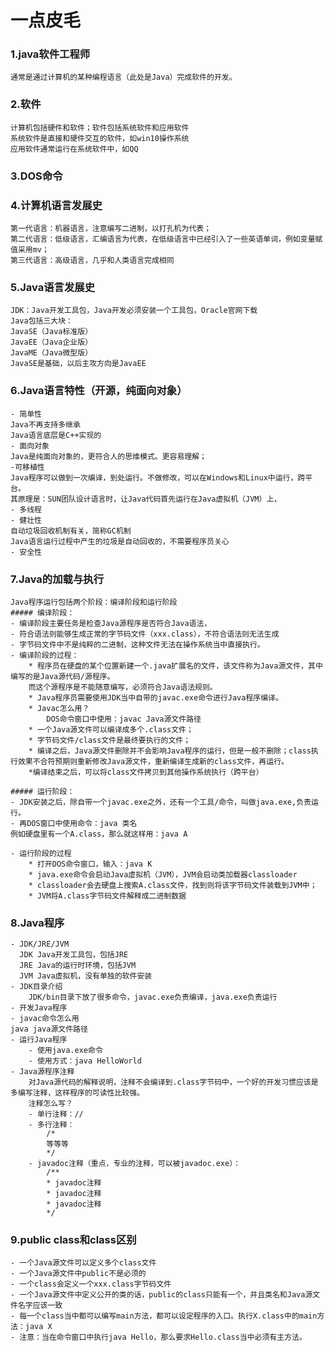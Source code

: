 # 一点皮毛

### **1.java软件工程师**
    通常是通过计算机的某种编程语言（此处是Java）完成软件的开发。
### **2.软件**
    计算机包括硬件和软件；软件包括系统软件和应用软件
    系统软件是直接和硬件交互的软件，如win10操作系统
    应用软件通常运行在系统软件中，如QQ
### **3.DOS命令**
### **4.计算机语言发展史**
    第一代语言：机器语言，注意编写二进制，以打孔机为代表；
    第二代语言：低级语言，汇编语言为代表，在低级语言中已经引入了一些英语单词，例如变量赋值采用mv；
    第三代语言：高级语言，几乎和人类语言完成相同
### **5.Java语言发展史**
    JDK：Java开发工具包，Java开发必须安装一个工具包，Oracle官网下载
    Java包括三大块：
    JavaSE（Java标准版）
    JavaEE（Java企业版）
    JavaME（Java微型版）
    JavaSE是基础，以后主攻方向是JavaEE
### **6.Java语言特性（开源，纯面向对象）**
    - 简单性
    Java不再支持多继承
    Java语言底层是C++实现的
    - 面向对象
    Java是纯面向对象的，更符合人的思维模式。更容易理解；
    -可移植性
    Java程序可以做到一次编译，到处运行。不做修改，可以在Windows和Linux中运行，跨平台。
    其原理是：SUN团队设计语言时，让Java代码首先运行在Java虚拟机（JVM）上，
    - 多线程
    - 健壮性
    自动垃圾回收机制有关，简称GC机制
    Java语言运行过程中产生的垃圾是自动回收的，不需要程序员关心
    - 安全性
### **7.Java的加载与执行**
    Java程序运行包括两个阶段：编译阶段和运行阶段
    ##### 编译阶段：
    - 编译阶段主要任务是检查Java源程序是否符合Java语法，
    - 符合语法则能够生成正常的字节码文件（xxx.class），不符合语法则无法生成
    - 字节码文件中不是纯粹的二进制，这种文件无法在操作系统当中直接执行。
    - 编译阶段的过程：
        * 程序员在硬盘的某个位置新建一个.java扩展名的文件，该文件称为Java源文件，其中编写的是Java源代码/源程序。
        而这个源程序是不能随意编写，必须符合Java语法规则。
        * Java程序员需要使用JDK当中自带的javac.exe命令进行Java程序编译。
        * Javac怎么用？
            DOS命令窗口中使用：javac Java源文件路径
        * 一个Java源文件可以编译成多个.class文件；
        * 字节码文件/class文件是最终要执行的文件；
        * 编译之后，Java源文件删除并不会影响Java程序的运行，但是一般不删除；class执行效果不合符预期则重新修改Java源文件，重新编译生成新的class文件，再运行。
        *编译结束之后，可以将class文件拷贝到其他操作系统执行（跨平台）

    ##### 运行阶段：
    - JDK安装之后，除自带一个javac.exe之外，还有一个工具/命令，叫做java.exe,负责运行。
    - 再DOS窗口中使用命令：java 类名
    例如硬盘里有一个A.class，那么就这样用：java A

    - 运行阶段的过程
        * 打开DOS命令窗口，输入：java K
        * java.exe命令会启动Java虚拟机（JVM），JVM会启动类加载器classloader
        * classloader会去硬盘上搜索A.class文件，找到则将该字节码文件装载到JVM中；
        * JVM将A.class字节码文件解释成二进制数据
### **8.Java程序**
    - JDK/JRE/JVM
      JDK Java开发工具包，包括JRE
      JRE Java的运行时环境，包括JVM
      JVM Java虚拟机，没有单独的软件安装
    - JDK目录介绍
        JDK/bin目录下放了很多命令，javac.exe负责编译，java.exe负责运行
    - 开发Java程序
    - javac命令怎么用
    java java源文件路径
    - 运行Java程序
        - 使用java.exe命令
        - 使用方式：java HelloWorld
    - Java源程序注释
        对Java源代码的解释说明，注释不会编译到.class字节码中，一个好的开发习惯应该是多编写注释，这样程序的可读性比较强。
        注释怎么写？
        - 单行注释：//
        - 多行注释：
            /*
            等等等
            */
        - javadoc注释（重点，专业的注释，可以被javadoc.exe）：
            /**
            * javadoc注释
            * javadoc注释
            * javadoc注释
            */
### **9.public class和class区别**
    - 一个Java源文件可以定义多个class文件
    - 一个Java源文件中public不是必须的
    - 一个class会定义一个xxx.class字节码文件
    - 一个Java源文件中定义公开的类的话，public的class只能有一个，并且类名和Java源文件名字应该一致
    - 每一个class当中都可以编写main方法，都可以设定程序的入口。执行X.class中的main方法：java X
    - 注意：当在命令窗口中执行java Hello，那么要求Hello.class当中必须有主方法。
